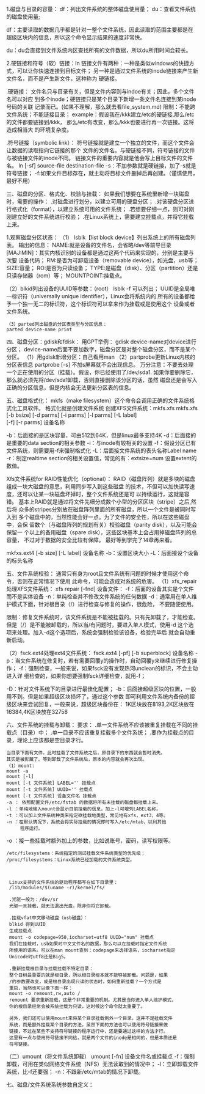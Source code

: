 1.磁盘与目录的容量：
   df：列出文件系统的整体磁盘使用量；
   du：查看文件系统的磁盘使用量;

   df：主要读取的数据几乎都是针对一整个文件系统，因此读取的范围主要都是在
       超级区块内的信息，所以这个命令显示结果的速度非常快。

   du：du会直接到文件系统内区查找所有的文件数据，所以du所用时间会较长。

2.硬链接和符号（软）链接：ln
   链接文件有两种：一种是类似windows的快捷方式，可以让你快速连接到目标文件；
   另一种是通过文件系统的inode链接来产生新文件名，而不是产生新文件，这种称为
   硬链接。
   
   .硬链接：
     文件名只与目录有关，但是文件内容则与indoe有关；因此，多个文件名可以对应
     到多个inode；硬链接只是某个目录下新增一条文件名连接到某inode号码的关联
     记录而已。(如果不理解，那么就去看file_system.md)
     限制：不能跨文件系统；不能链接目录；
	 example：假设我在/kkk建立/etc的硬链接,那么/etc的文件都要链接到/kkk，
	          那么/etc有改变，那么/kkk也要进行再一次链接。这将造成相当大
		  的环境复杂度。


   .符号链接（symbolic link）：
     符号链接就是建立一个独立的文件，而这个文件会让数据的读取指向它链接的那个
     文件的文件名。与硬链接不同，符号链接的文件与被链接文件的inode不同。
     链接文件的重要内容就是他会写上目标文件的文件名。
   ln [-sf] source-file destination-file
   -s：不加参数就是硬链接，加了-s就是符号链接；
   -f:如果文件目标存在，就主动将目标文件删掉后再创建。（谨慎使用，最好不用）


三、磁盘的分区、格式化、校验与挂载：
   如果我们想要在系统里新增一块磁盘时，需要的操作：
   .对磁盘进行划分，以建立可用的硬盘分区；
   .对该硬盘分区进行格式化（format），以建立系统可用的文件系统；
   .若想要仔细一点，则可对刚刚建立好的文件系统进行校验；
   .在Linux系统上，需要建立挂载点，并将它挂载上来。


   1.观察磁盘分区状态：
  （1） lsblk【list block device】列出系统上的所有磁盘列表。
   输出的信息：
   NAME:就是设备的文件名，会省略/dev等前导目录
   [MAJ:MIN]：其实内核识别的设备都是通过这两个代码来实现的，分别是主要与次要
               设备代码；
   RM:是否为可卸载设备（removable device），如光盘，usb等；
   SIZE:容量；
   RO:是否为只读设备；
   TYPE:是磁盘（disk）、分区（partition）还是只读存储器（rom）等；
   MOUNTPOINT:挂载点。

   （2）blkid列出设备的UUID等参数：（root）
   lsblk -f 可以列出；
   UUID是全局唯一标识符（universally unique identifier），Linux会将系统内的
   所有的设备都给予一个独一无二的标识符，这个标识符可以拿来作为挂载或是使用这个
   设备或者文件系统。

    （3）parted列出磁盘的分区表类型与分区信息：
    parted device-name print

四、磁盘分区：gdisk和fdisk：
   用GPT举例：
   gdisk device-name对device进行分区；
   device-name后面不要加数字，磁盘分区是对整个磁盘分区，而不是某个分区。
   （1）用gdisk新增分区：自己看用man
   （2）partprobe更新Linux内核的分区表信息
   partprobe [-s] 不加s屏幕就不会出现信息。
   万分注意：不要去处理一个正在使用的分区（挂载）。假设，你已经使用了/dev/sda1.
   如果你要删除它，那么就必须先将/dev/sda1卸载，否则直接删除该分区的话，虽然
   磁盘还是会写入正确的分区信息，但是内核会无法更新分区表的信息。
   
五、磁盘格式化：
   mkfs（make filesystem）这个命令会调用正确的文件系统格式化工具软件。
   格式化就是创建文件系统
   创建XFS文件系统：mkfs.xfs
   mkfs.xfs　[-b bsize] [-d parms] [-i parms] [-l parms] [-L label] \
   [-f] [-r parms] 设备名称

   -b：后面接的是区块容量，可由512到64K，但是linux最多支持4K
   -d：后面接的是重要的data section的相关参数
   -i：与inode有较相关的设置
   -f：假设分区已有文件系统，则需要用-f来强制格式化
   -L：后面接文件系统的表头名称Label name
   -r：制定realtime section的相关设置值，常见的有：extsize=num
       设置extent的数值。

   Xfs文件系统for RAID性能优化（optional）：
   RAID（磁盘阵列）就是多块的磁盘组成一块大磁盘的意思，利用同步写入到这些磁盘
   的技术，不但可以加快读写速度，还可以让某一块磁盘坏掉时，整个文件系统还是可
   以持续运行，这就是容错。
   基本上RAID就是通过将文件先细分成数个小型的分区区块（stripe）之后,然后将
   众多的stripes分别放在磁盘阵列里面的所有磁盘，所以一个文件是被同时写入到
   多个磁盘中的，当然性能会好一点。为了文件的安全性，所以在这些磁盘中，会保
   留数个（与磁盘阵列的规划有关）校验磁盘（parity disk），以及可能会保留一
   个以上的备用磁盘（spare disk），这些区块基本上会占用掉磁盘阵列的总容量，
   不过对于数据的安全比较有保障。
   最好等到学完了14章再来看。


   
   mkfxs.ext4 [-b size] [-L label] 设备名称
   -b：设置区块大小
   -L：后面接设个设备的标头名称


五、文件系统校验：
  通常只有身为root且文件系统有问题的时候才使用这个命令，否则在正常情况下使用
  此命令，可能会造成对系统的危害。
   （1）xfs_repair处理XFS文件系统：
   xfs repair [-fnd] 设备文件：
   -f：后面的设备其实是个文件而不是实体设备
   -n：单纯检查并不修改文件系统的任何数据
   -d：通常用在单人维护模式下面，针对根目录（/）进行检查与修复的操作，很危险，
       不要随便使用。

   限制：修复文件系统时，该文件系统是不能被挂载的。只有先卸载了，才能检查。
         但是（/）是不能被卸载的，所以当/有问题时，要进入单人模式，使用-d
	 这个选项来处理。加入-d这个选项后，系统会强制检验该设备，检验完毕后
	 就会自动重新启动。

   （2）fsck.ext4处理ext4文件系统：
   fsck.ext4 [-pf] [-b superblock] 设备名称
   -p：当文件系统在修复时，若有需要回覆y的操作时，自动回覆y来继续进行修复操作；
   -f：强制检查，一般来说，如果fsck没有发现热河unclean的标识，不会主动进入详
       细检查的，如果你想要强制fsck详细检查，就用-f；
       
   -D：针对文件系统下的目录进行最佳化配置；
   -b：后面接超级区块的位置，一般用不到。但是如果超级区块损坏了，通过这个参数
       即可利用文件系统内备份的超级区块来尝试回复，一般来说，超级区块备份在：
       1K区块放在8193,2K区块放在16384,4K区块放在32758


六、文件系统的挂载与卸载：
要求：
    .单一文件系统不应该被重复挂载在不同的挂载点（目录）中；
    .单一目录不应该重复挂载多个文件系统；
    .要作为挂载点的目录，理论上应该都是空目录才行。

    当目录下面有文件，此时挂载了文件系统之后，原目录下的东西就会暂时消失。
    其实是被影藏了。等到卸载了文件系统后，原本的内容就会再次出现。
    （1）mount:
    mount -a
    mount [-l]
    mount [-t 文件系统] LABEL='' 挂载点
    mount [-t 文件系统] UUID='' 挂载点
    mount [-t 文件系统] 设备文件名 挂载点
    -a ： 依照配置文件/etc/fstab 的数据将所有未挂载的磁盘都挂载上来。
    -l ：单纯地输入mount会显示目前挂载的信息，加上-l可增列LABEL名称。
    -t ：可以加上文件系统种类来指定欲挂载地类型，常见地有xfs，ext3，4等。
    -n ：在默认情况下，系统会将实际挂载的情况即时写入/etc/mtab，以利其他
         程序运行。

   -o ：接一些挂载时额外加上的参数，比如说账号，密码，读写权限等。


    /etc/filesystems：系统指定的测试挂载文件系统类型的优先级；
    /proc/filesystems：Linux系统已经加载的文件系统类型。



     Linux支持的文件系统的驱动程序都写在如下目录里：
     /lib/modules/$(uname -r)/kernel/fs/

     .光驱一般为：/dev/sr
     光驱一旦挂载，就无法退出光盘。除非你将它卸载。

     .挂载vfat中文移动磁盘（usb磁盘）：
     blkid 得到UUID
     生成挂载点
     mount -o codepage=950,iocharset=utf8 UUID="num" 挂载点
     我们在挂载时，usb如果时中文文件名的数据，那么可以在挂载时指定文件系统
     所使用的语系。可以在man mount查到：codepage来选择语系，iocharset指定
     Unicode时utf8还是Big5。

     .重新挂载根目录与挂载挂载不特定目录：
     整个目树最重要的就是根目录，所以根目录根本就不能够被卸载。问题是，如果
     /的参数要改变，或是根目录出现只读的状态时，如何重新挂载？一个方式是
     重启，当然也可以像下面一样：
     mount -o remount,rw,auto /
     remount 要求重新挂载，这是个非常重要的机制。尤其是当你进入单人维护模式，
     你的根目录经常会被系统挂载为只读，这时候这个命令就太重要了。
     
     另外，我们还可以使用mount来将某个目录挂载例外一个目录。这并不是挂载文件
     系统，而是额外挂载某个目录的方法。虽然下面的方法也可以使用符号链接来做
     链接，不过在某些不支持符号链接的程序运行中，还是要通过这样的方法才行。
     这里有一点与使用符号链接不同给，就是两个文件的inode是相同的，但是本质还是
     符号链接。



   （二）umount（将文件系统卸载）
   umount [-fn] 设备文件名或挂载点
   -f：强制卸载，可用在类似网络文件系统（NFS）无法读取到的情况中；
   -l：立即卸载文件系统，比-f还要强；
   -n：不跟新/etc/mtab的情况下卸载。


七、磁盘/文件系统系统参数自定义：
